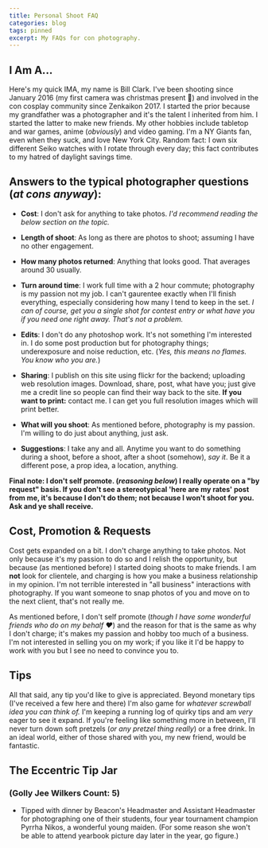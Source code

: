 ```yaml
---
title: Personal Shoot FAQ
categories: blog
tags: pinned
excerpt: My FAQs for con photography. 
---
```


## I Am A...

Here's my quick IMA, my name is Bill Clark. I've been shooting since January 2016 (my first camera was christmas present 🎁) and involved in the con cosplay community since Zenkaikon 2017. I started the prior because my grandfather was a photographer and it's the talent I inherited from him. I started the latter to make new friends. My other hobbies include tabletop and war games, anime (*obviously*) and video gaming. I'm a NY Giants fan, even when they suck, and love New York City. Random fact: I own six different Seiko watches with I rotate through every day; this fact contributes to my hatred of daylight savings time. 

## Answers to the typical photographer questions (*at cons anyway*):

* **Cost**: I don't ask for anything to take photos. *I'd recommend reading the below section on the topic.*

* **Length of shoot**: As long as there are photos to shoot; assuming I have no other engagement.

* **How many photos returned**: Anything that looks good. That averages around 30 usually.

* **Turn around time**: I work full time with a 2 hour commute; photography is my passion not my job. I can't gaurentee exactly when I'll finish everything, especially considering how many I tend to keep in the set. *I can of course, get you a single shot for contest entry or what have you if you need one right away. That's not a problem.*

* **Edits**: I don't do any photoshop work. It's not something I'm interested in. I do some post production but for photography things; underexposure and noise reduction, etc. (*Yes, this means no flames. You know who you are.*)

* **Sharing**: I publish on this site using flickr for the backend; uploading web resolution images. Download, share, post, what have you; just give me a credit line so people can find their way back to the site. **If you want to print:** contact me. I can get you full resolution images which will print better. 

* **What will you shoot**: As mentioned before, photography is my passion. I'm willing to do just about anything, just ask. 

* **Suggestions**: I take any and all. Anytime you want to do something during a shoot, before a shoot, after a shoot (somehow), *say it*. Be it a different pose, a prop idea, a location, anything. 

**Final note: I don't self promote. (*reasoning below*) I really operate on a "by request" basis. If you don't see a stereotypical 'here are my rates' post from me, it's because I don't do them; not because I won't shoot for you. Ask and ye shall receive.**

## Cost, Promotion & Requests

Cost gets expanded on a bit. I don't charge anything to take photos. Not only because it's my passion to do so and I relish the opportunity, but because (as mentioned before) I started doing shoots to make friends. I am **not** look for clientele, and charging is how you make a business relationship in my opinion. I'm not terrible interested in "all business" interactions with photography. If you want someone to snap photos of you and move on to the next client, that's not really me. 

As mentioned before, I don't self promote (*though I have some wonderful friends who do on my behalf ❤️*) and the reason for that is the same as why I don't charge; it's makes my passion and hobby too much of a business. I'm not interested in selling you on my work; if you like it I'd be happy to work with you but I see no need to convince you to. 

## Tips

All that said, any tip you'd like to give is appreciated. Beyond monetary tips (I've received a few here and there) I'm also game for *whatever screwball idea you can think of.* I'm keeping a running log of quirky tips and am *very* eager to see it expand. If you're feeling like something more in between, I'll never turn down soft pretzels (*or any pretzel thing really*) or a free drink. In an ideal world, either of those shared with you, my new friend, would be fantastic.

<!-- **That said**, I will accept tips. Tips are accepted in the following formats:
    
* **A)** Pick up the first round at the hotel bar so we can sit and chat;  

* **B)** Some kind of pretzel related food-bribe, such as soft pretzels or pretzel M&Ms; 

* **C)** If you aren't of age, offering to a buy a round before snapping one's finger's and saying in a loud, over exaggerated voice: 
  > "Golly jee wilkers Mr Photographer man, I did have every gosh good intention to buy you that there drink, I swear! I'll be sure to remember when I'm as old you mister, so let me off the hook just this once?"

*Only points "B" and "C" above are sarcastic. **Have your own screwball idea for a tip?** Below is a list of the eccentric and unique tips I've received in the past. I'll not only be happy to receive your unique tip idea but I'll be sure to immortalize it by adding it to the list. Also find a running total of the number of golly jee wilkers I've received as tips.* -->

## The Eccentric Tip Jar 

### (Golly Jee Wilkers Count: 5)

* Tipped with dinner by Beacon's Headmaster and Assistant Headmaster for photographing one of their students, four year tournament champion Pyrrha Nikos, a wonderful young maiden. (For some reason she won't be able to attend yearbook picture day later in the year, go figure.)